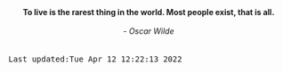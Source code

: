 
<div align="center"><b><span>To live is the rarest thing in the world. Most people exist, that is all. </span></b><br><br><i> - Oscar Wilde</i></div>
<br><br><kbd>Last updated:Tue Apr 12 12:22:13 2022</kbd>